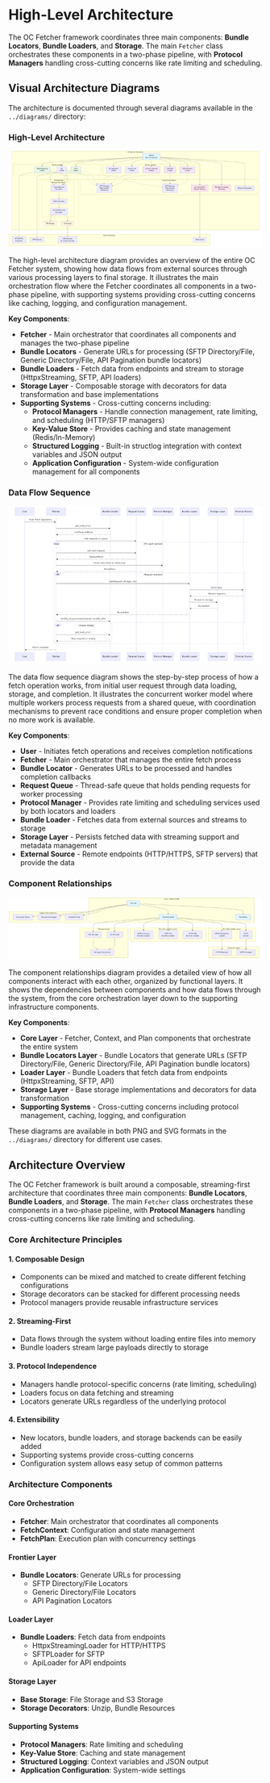 # High-Level Architecture

The OC Fetcher framework coordinates three main components: **Bundle Locators**, **Bundle Loaders**, and **Storage**. The main `Fetcher` class orchestrates these components in a two-phase pipeline, with **Protocol Managers** handling cross-cutting concerns like rate limiting and scheduling.

## Visual Architecture Diagrams

The architecture is documented through several diagrams available in the `../diagrams/` directory:

### High-Level Architecture
![High-Level Architecture](../diagrams/png/high_level_architecture.png)

The high-level architecture diagram provides an overview of the entire OC Fetcher system, showing how data flows from external sources through various processing layers to final storage. It illustrates the main orchestration flow where the Fetcher coordinates all components in a two-phase pipeline, with supporting systems providing cross-cutting concerns like caching, logging, and configuration management.

**Key Components**:

- **Fetcher** - Main orchestrator that coordinates all components and manages the two-phase pipeline
- **Bundle Locators** - Generate URLs for processing (SFTP Directory/File, Generic Directory/File, API Pagination bundle locators)
- **Bundle Loaders** - Fetch data from endpoints and stream to storage (HttpxStreaming, SFTP, API loaders)
- **Storage Layer** - Composable storage with decorators for data transformation and base implementations
- **Supporting Systems** - Cross-cutting concerns including:
  - **Protocol Managers** - Handle connection management, rate limiting, and scheduling (HTTP/SFTP managers)
  - **Key-Value Store** - Provides caching and state management (Redis/In-Memory)
  - **Structured Logging** - Built-in structlog integration with context variables and JSON output
  - **Application Configuration** - System-wide configuration management for all components

### Data Flow Sequence
![Data Flow Sequence](../diagrams/png/data_flow_sequence.png)

The data flow sequence diagram shows the step-by-step process of how a fetch operation works, from initial user request through data loading, storage, and completion. It illustrates the concurrent worker model where multiple workers process requests from a shared queue, with coordination mechanisms to prevent race conditions and ensure proper completion when no more work is available.

**Key Components**:

- **User** - Initiates fetch operations and receives completion notifications
- **Fetcher** - Main orchestrator that manages the entire fetch process
- **Bundle Locator** - Generates URLs to be processed and handles completion callbacks
- **Request Queue** - Thread-safe queue that holds pending requests for worker processing
- **Protocol Manager** - Provides rate limiting and scheduling services used by both locators and loaders
- **Bundle Loader** - Fetches data from external sources and streams to storage
- **Storage Layer** - Persists fetched data with streaming support and metadata management
- **External Source** - Remote endpoints (HTTP/HTTPS, SFTP servers) that provide the data

### Component Relationships
![Component Relationships](../diagrams/png/component_relationships.png)

The component relationships diagram provides a detailed view of how all components interact with each other, organized by functional layers. It shows the dependencies between components and how data flows through the system, from the core orchestration layer down to the supporting infrastructure components.

**Key Components**:

- **Core Layer** - Fetcher, Context, and Plan components that orchestrate the entire system
- **Bundle Locators Layer** - Bundle Locators that generate URLs (SFTP Directory/File, Generic Directory/File, API Pagination bundle locators)
- **Loader Layer** - Bundle Loaders that fetch data from endpoints (HttpxStreaming, SFTP, API)
- **Storage Layer** - Base storage implementations and decorators for data transformation
- **Supporting Systems** - Cross-cutting concerns including protocol management, caching, logging, and configuration

These diagrams are available in both PNG and SVG formats in the `../diagrams/` directory for different use cases.

## Architecture Overview

The OC Fetcher framework is built around a composable, streaming-first architecture that coordinates three main components: **Bundle Locators**, **Bundle Loaders**, and **Storage**. The main `Fetcher` class orchestrates these components in a two-phase pipeline, with **Protocol Managers** handling cross-cutting concerns like rate limiting and scheduling.

### Core Architecture Principles

#### 1. **Composable Design**
- Components can be mixed and matched to create different fetching configurations
- Storage decorators can be stacked for different processing needs
- Protocol managers provide reusable infrastructure services

#### 2. **Streaming-First**
- Data flows through the system without loading entire files into memory
- Bundle loaders stream large payloads directly to storage


#### 3. **Protocol Independence**
- Managers handle protocol-specific concerns (rate limiting, scheduling)
- Loaders focus on data fetching and streaming
- Locators generate URLs regardless of the underlying protocol

#### 4. **Extensibility**
- New locators, bundle loaders, and storage backends can be easily added
- Supporting systems provide cross-cutting concerns
- Configuration system allows easy setup of common patterns

### Architecture Components

#### **Core Orchestration**
- **Fetcher**: Main orchestrator that coordinates all components
- **FetchContext**: Configuration and state management
- **FetchPlan**: Execution plan with concurrency settings

#### **Frontier Layer**
- **Bundle Locators**: Generate URLs for processing
  - SFTP Directory/File Locators
  - Generic Directory/File Locators
  - API Pagination Locators

#### **Loader Layer**
- **Bundle Loaders**: Fetch data from endpoints
  - HttpxStreamingLoader for HTTP/HTTPS
  - SFTPLoader for SFTP
  - ApiLoader for API endpoints

#### **Storage Layer**
- **Base Storage**: File Storage and S3 Storage
- **Storage Decorators**: Unzip, Bundle Resources

#### **Supporting Systems**
- **Protocol Managers**: Rate limiting and scheduling
- **Key-Value Store**: Caching and state management
- **Structured Logging**: Context variables and JSON output
- **Application Configuration**: System-wide settings
